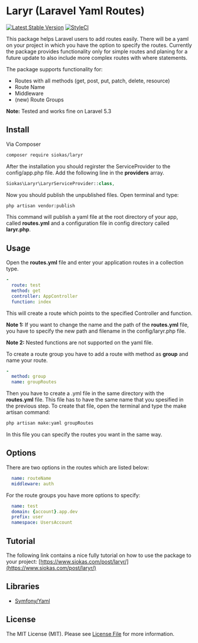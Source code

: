 # Laryr (Laravel Yaml Routes)

[![Latest Stable Version](https://poser.pugx.org/siokas/laryr/v/stable)](https://packagist.org/packages/siokas/laryr)
[![StyleCI](https://styleci.io/repos/64726308/shield)](https://styleci.io/repos/64726308)

This package helps Laravel users to add routes easily. There will be a yaml on your project in which you have the option to specify the routes. Currently the package provides functionality only for simple routes and planing for a future update to also include more complex routes with where statements.

The package supports functionality for:
- Routes with all methods (get, post, put, patch, delete, resource)
- Route Name
- Middleware
- (new) Route Groups

__Note:__ Tested and works fine on Laravel 5.3

## Install

Via Composer

``` bash
composer require siokas/laryr
```

After the installation you should regirster the ServiceProvider to the config/app.php file. Add the following line in the __providers__ array.

``` php
Siokas\Laryr\LaryrServiceProvider::class,
```

Now you should publish the unpublished files. Open terminal and type:

``` bash
php artisan vendor:publish
```

This command will publish a yaml file at the root directory of your app, called __routes.yml__ and a configuration file in config directory called __laryr.php__.

## Usage

Open the __routes.yml__ file and enter your application routes in a collection type. 

``` yml
-
  route: test
  method: get
  controller: AppController
  function: index

```

This will create a route which points to the specified Controller and function.

__Note 1:__ If you want to change the name and the path of the __routes.yml__ file, you have to specify the new path and filename in the config/laryr.php file.

__Note 2:__ Nested functions are not supported on the yaml file.

To create a route group you have to add a route with method as __group__ and name your route.

``` yml
-
  method: group
  name: groupRoutes

```

Then you have to create a .yml file in the same directory with the __routes.yml__ file. This file has to have the same name that you spesified in the previous step. To create that file, open the terminal and type the make artisan command:

``` bash
php artisan make:yaml groupRoutes
```

In this file you can specify the routes you want in the same way.

## Options

There are two options in the routes which are listed below:

``` yml
  name: routeName
  middleware: auth
```

For the route groups you have more options to specify:

``` yml
  name: test
  domain: {account}.app.dev
  prefix: user
  namespace: UsersAccount
```

## Tutorial

The following link contains a nice fully tutorial on how to use the package to your project:
[https://www.siokas.com/post/laryr/](https://www.siokas.com/post/laryr/) 

## Libraries

- [Symfony/Yaml](https://github.com/symfony/yaml) 

## License

The MIT License (MIT). Please see [License File](LICENSE.md) for more information.
